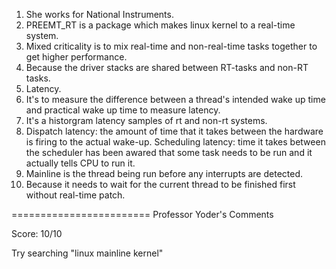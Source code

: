 1. She works for National Instruments.
2. PREEMT_RT is a package which makes linux kernel to a real-time system.
3. Mixed criticality is to mix real-time and non-real-time tasks together to get higher performance.
4. Because the driver stacks are shared between RT-tasks and non-RT tasks.
5. Latency.
6. It's to measure the difference between a thread's intended wake up time and practical wake up time to measure latency.
7. It's a historgram latency samples of rt and non-rt systems.
8. Dispatch latency: the amount of time that it takes between the hardware is firing to the actual wake-up. Scheduling latency: time it takes between the scheduler has been awared that some task needs to be run and it actually tells CPU to run it.
9. Mainline is the thread being run before any interrupts are detected.
10. Because it needs to wait for the current thread to be finished first without real-time patch.

========================
Professor Yoder's Comments

Score:  10/10

Try searching "linux mainline kernel"